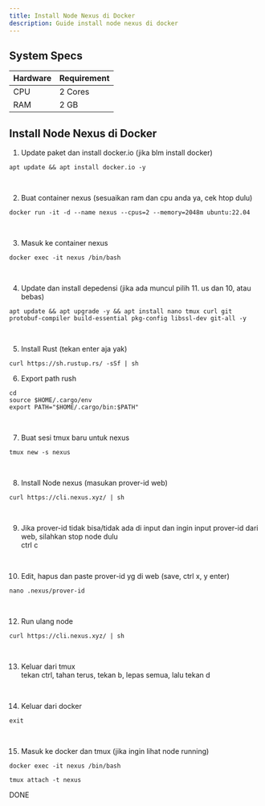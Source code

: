```yaml
---
title: Install Node Nexus di Docker
description: Guide install node nexus di docker
---
```


## System Specs
| Hardware  |	Requirement |
|-----------|---------------|
| CPU	    | 2 Cores       |
| RAM	    | 2 GB          |

## Install Node Nexus di Docker

1. Update paket dan install docker.io (jika blm install docker)

```
apt update && apt install docker.io -y
```
</br>

2. Buat container nexus (sesuaikan ram dan cpu anda ya, cek htop dulu)

```
docker run -it -d --name nexus --cpus=2 --memory=2048m ubuntu:22.04
```
</br>

3. Masuk ke container nexus

```
docker exec -it nexus /bin/bash
```
</br>

4. Update dan install depedensi (jika ada muncul pilih 11. us dan 10, atau bebas)

```
apt update && apt upgrade -y && apt install nano tmux curl git protobuf-compiler build-essential pkg-config libssl-dev git-all -y
```
</br>

5. Install Rust (tekan enter aja yak)
```
curl https://sh.rustup.rs/ -sSf | sh
```

6. Export path rush

```
cd
source $HOME/.cargo/env
export PATH="$HOME/.cargo/bin:$PATH"
```
</br>

7. Buat sesi tmux baru untuk nexus

```
tmux new -s nexus
```
</br>

8. Install Node nexus (masukan prover-id web)

```
curl https://cli.nexus.xyz/ | sh
```
</br>

9. Jika prover-id tidak bisa/tidak ada di input dan ingin input prover-id dari web, silahkan stop node dulu  
   ctrl c
</br>

10. Edit, hapus dan paste prover-id yg di web (save, ctrl x, y enter)

```
nano .nexus/prover-id
```
</br>

12. Run ulang node

```
curl https://cli.nexus.xyz/ | sh
```
</br>

13. Keluar dari tmux  
    tekan ctrl, tahan terus, tekan b, lepas semua, lalu tekan d
</br>

14. Keluar dari docker

```
exit
```
</br>

15. Masuk ke docker dan tmux (jika ingin lihat node running)

```
docker exec -it nexus /bin/bash
```

```
tmux attach -t nexus
```

DONE

<head>
<!-- Google tag (gtag.js) -->
<script async src="https://www.googletagmanager.com/gtag/js?id=G-4WB2W24M31"></script>
<script>
  window.dataLayer = window.dataLayer || [];
  function gtag(){dataLayer.push(arguments);}
  gtag('js', new Date());
  gtag('config', 'G-4WB2W24M31');
</script>
</head>